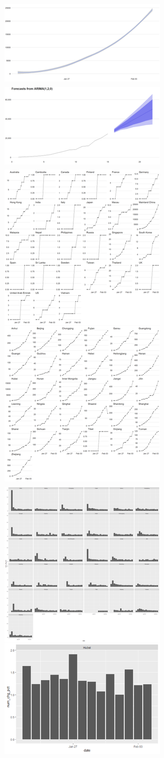 ![](README_files/figure-markdown_strict/unnamed-chunk-4-1.png)

![](README_files/figure-markdown_strict/unnamed-chunk-5-1.png)

![](README_files/figure-markdown_strict/unnamed-chunk-6-1.png)
![](README_files/figure-markdown_strict/unnamed-chunk-7-1.png)

![](README_files/figure-markdown_strict/unnamed-chunk-8-1.png)
![](README_files/figure-markdown_strict/unnamed-chunk-9-1.png)
